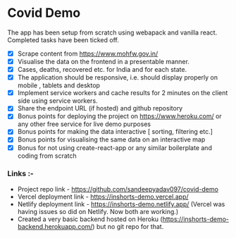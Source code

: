 # Covid Demo


The app has been setup from scratch using webapack and vanilla react. Completed tasks have been ticked off.

- [x] Scrape content from https://www.mohfw.gov.in/ 
- [x] Visualise the data on the frontend in a presentable manner.
- [x] Cases, deaths, recovered etc. for India and for each state.
- [x] The application should be responsive, i.e. should display properly on mobile , tablets and
desktop
- [x] Implement service workers and cache results for 2 minutes on the client side using
service workers.
- [x] Share the endpoint URL (if hosted) and github repository
- [x] Bonus points for deploying the project on https://www.heroku.com/ or any other free
service for live demo purposes
- [x] Bonus points for making the data interactive [ sorting, filtering etc.]
- [x] Bonus points for visualising the same data on an interactive map
- [x] Bonus for not using create-react-app or any similar boilerplate and coding from scratch

### Links :-

- Project repo link - https://github.com/sandeepyadav097/covid-demo 
- Vercel deployment link - https://inshorts-demo.vercel.app/ 
- Netlify deployment link - https://inshorts-demo.netlify.app/ (Vercel was having issues so did on Netlify. Now both are working.)
- Created a very basic backend hosted on Heroku (https://inshorts-demo-backend.herokuapp.com/) but no git repo for that.

